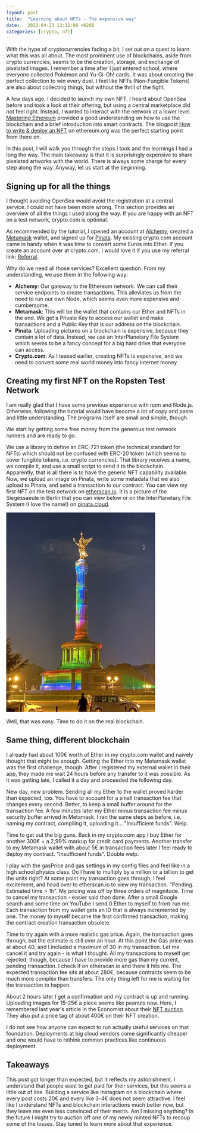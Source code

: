 ```yaml
---
layout: post
title:  "Learning about NFTs - The expensive way"
date:   2022-04-23 13:12:00 +0200
categories: [crypto, nft]
---
```


With the hype of cryptocurrencies fading a bit, I set out on a quest to learn what this was all about.
The most prominent use of blockchains, aside from crypto currencies, seems to be the creation, storage, and
exchange of pixelated images.
I remember a time after I just entered school, where everyone collected Pokémon and Yu-Gi-Oh! cards.
It was about creating the perfect collection to win every duel.
I feel like NFTs (Non-Fungible Tokens) are also about collecting things, but without the thrill of the fight.

A few days ago, I decided to launch my own NFT.
I heard about OpenSea before and took a look at their offering, but using a central marketplace did not feel right.
Instead, I wanted to interact with the network at a lower level.
[Mastering Ethereum](https://www.amazon.de/-/en/Andreas-M-Antonopoulos/dp/1491971940/ref=sr_1_4) provided a good understanding
on how to use the blockchain and a brief introduction into smart contracts.
The blogpost [How to write & deploy an NFT](https://ethereum.org/en/developers/tutorials/how-to-write-and-deploy-an-nft/)
on ethereum.org was the perfect starting point from there on.

In this post, I will walk you through the steps I took and the learnings I had a long the way.
The main takeaway is that it is surprisingly expensive to share pixelated artworks with the world.
There is always some charge for every step along the way.
Anyway, let us start at the beginning.

## Signing up for all the things

I thought avoiding OpenSea would avoid the registration at a central service.
I could not have been more wrong.
This section provides an overview of all the things I used along the way.
If you are happy with an NFT on a test network, crypto.com is optional.

As recommended by the tutorial, I opened an account at [Alchemy](https://www.alchemy.com), created a [Metamask](https://metamask.io)
wallet, and signed up for [Pinata](https://www.pinata.cloud).
My existing crypto.com account came in handy when it was time to convert some Euros into Ether.
If you create an account over at crypto.com, I would love it if you use my referral link: [Referral](https://crypto.com/app/8aj5j9hyde).

Why do we need all those services?
Excellent question.
From my understanding, we use them in the following way:

- **Alchemy**: Our gateway to the Ethereum network.
  We can call their service endpoints to create transactions.
  This alleviates us from the need to run our own Node, which seems even more expensive and cumbersome.
- **Metamask**: This will be the wallet that contains our Ether and NFTs in the end.
  We get a Private Key to access our wallet and make transactions and a Public Key that is our address on the blockchain.
- **Pinata**: Uploading pictures on a blockchain is expensive, because they contain a lot of data.
  Instead, we use an InterPlanetary File System which seems to be a fancy concept for a big hard drive that everyone can access.
- **Crypto.com**: As I teased earlier, creating NFTs is expensive, and we need to convert some real world money into fancy internet money.

## Creating my first NFT on the Ropsten Test Network

I am really glad that I have some previous experience with npm and Node.js.
Otherwise, following the tutorial would have become a lot of copy and paste and little understanding.
The programs itself are small and simple, though.

We start by getting some free money from the generous test network runners and are ready to go.

We use a library to define an ERC-721 token (the technical standard for NFTs) which should not be confused with
ERC-20 token (which seems to cover fungible tokens, i.e. crypto currencies).
That library receives a name, we compile it, and use a small script to send it to the blockchain.
Apparently, that is all there is to have the generic NFT capability available.
Now, we upload an image on Pinata, write some metadata that we also upload to Pinata, and send a transaction to our
contract.
You can view my first NFT on the test network on [etherscan.io](https://ropsten.etherscan.io/address/0xab8f53da7cdf93ad5ae48cd0322e6caed0eb6051).
It is a picture of the Siegessaeule in Berlin that you can view below or on the InterPlanetary File System (I love the name!)
on [pinata.cloud](https://gateway.pinata.cloud/ipfs/QmUQDaeiK6e1qM8HJHgKC6giRAMdqbQSPNqZJQeB75VnvG).

![NFT Siegessaeule](/assets/2022-04-23-learning-about-nfts/siegessaeule.jpeg)

Well, that was easy.
Time to do it on the real blockchain.

## Same thing, different blockchain

I already had about 100€ worth of Ether in my crypto.com wallet and naively thought that might be enough.
Getting the Ether into my Metamask wallet was the first challenge, though.
After I registered my external wallet in their app, they made me wait 24 hours before any transfer to it was possible.
As it was getting late, I called it a day and proceeded the following day.

New day, new problem.
Sending all my Ether to the wallet proved harder than expected, too.
You have to account for a small transaction fee that changes every second.
Better, to keep a small buffer around for the transaction fee.
A few minutes later my Ether minus transaction fee minus security buffer arrived in Metamask.
I ran the same steps as before, i.e. naming my contract, compiling it, uploading it...
"Insufficient funds". Welp.

Time to get out the big guns.
Back in my crypto.com app I buy Ether for another 300€ + a 2,99% markup for credit card payments.
Another transfer to my Metamask wallet with about 5€ in transaction fees later I feel ready to deploy my contract.
"Insufficient funds". Double welp.

I play with the gasPrice and gas settings in my config files and feel like in a high school physics class.
Do I have to multiply by a million or a billion to get the units right?
At some point my transaction goes through, I feel excitement, and head over to etherscan.io to view my transaction.
"Pending. Estimated time > 1h".
My pricing was off by three orders of magnitude.
Time to cancel my transaction - easier said than done.
After a small Google search and some time on YouTube I send 0 Ether to myself to front-run me.
Each transaction from my wallet gets an ID that is always incremented by one.
The money to myself became the first confirmed transaction, making the contract creation transaction obsolete.

Time to try again with a more realistic gas price.
Again, the transaction goes through, but the estimate is still over an hour.
At this point the Gas price was at about 40, and I included a maximum of 30 in my transaction.
Let me cancel it and try again - is what I thought.
All my transactions to myself get rejected, though, because I have to provide more gas than my current, pending transaction.
I check if on etherscan.io and there it hits me.
The expected transaction fee sits at about 280€, because contracts seem to be much more complex than transfers.
The only thing left for me is waiting for the transaction to happen.

About 2 hours later I get a confirmation and my contract is up and running.
Uploading images for 15-25€ a piece seems like peanuts now.
Here, I remembered last year's article in the Economist about their [NFT auction](https://www.economist.com/the-economist-explains/2021/10/21/why-we-are-selling-our-cover-as-an-nft).
They also put a price tag of about 400€ on their NFT creation.

I do not see how anyone can expect to run actually useful services on that foundation.
Deployments at big cloud vendors come significantly cheaper and one would have to rethink common practices like
continuous deployment.

## Takeaways

This post got longer than expected, but it reflects my astonishment.
I understand that people want to get paid for their services, but this seems a little out of line.
Building a service like Instagram on a blockchain where every post costs 20€ and every like 3-4€ does not seem attractive.
I feel like I understand NFTs and blockchain interactions much better now, but they leave me even less convinced of their merits.
Am I missing anything?
In the future I might try to auction off one of my newly minted NFTs to recoup some of the losses.
Stay tuned to learn more about that experience.
